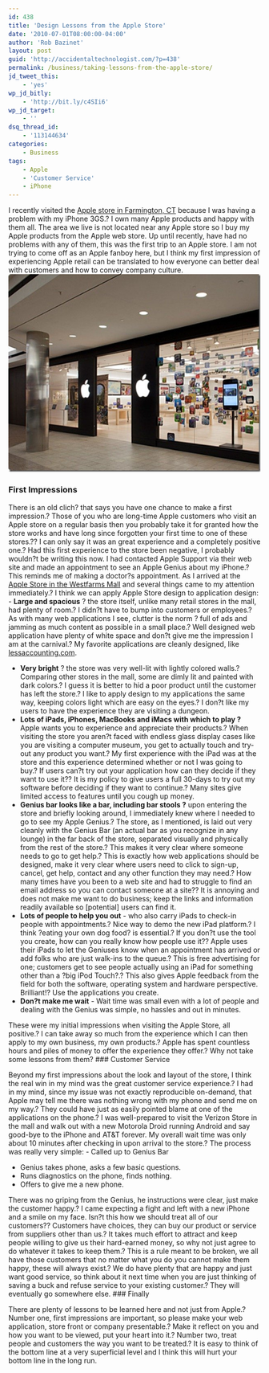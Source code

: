 ```yaml
---
id: 438
title: 'Design Lessons from the Apple Store'
date: '2010-07-01T08:00:00-04:00'
author: 'Rob Bazinet'
layout: post
guid: 'http://accidentaltechnologist.com/?p=438'
permalink: /business/taking-lessons-from-the-apple-store/
jd_tweet_this:
    - 'yes'
wp_jd_bitly:
    - 'http://bit.ly/c4SIi6'
wp_jd_target:
    - ''
dsq_thread_id:
    - '113144634'
categories:
    - Business
tags:
    - Apple
    - 'Customer Service'
    - iPhone
---
```


I recently visited the [Apple store in Farmington, CT](http://www.apple.com/retail/westfarms/) because I was having a problem with my iPhone 3GS.? I own many Apple products and happy with them all. The area we live is not located near any Apple store so I buy my Apple products from the Apple web store. Up until recently, have had no problems with any of them, this was the first trip to an Apple store. I am not trying to come off as an Apple fanboy here, but I think my first impression of experiencing Apple retail can be translated to how everyone can better deal with customers and how to convey company culture. [![photo_westfarms](/assets/img/2010/06/photo_westfarms1.jpg "photo_westfarms")](http://www.apple.com/retail/westfarms/)

### First Impressions

 There is an old clich? that says you have one chance to make a first impression.? Those of you who are long-time Apple customers who visit an Apple store on a regular basis then you probably take it for granted how the store works and have long since forgotten your first time to one of these stores.?? I can only say it was an great experience and a completely positive one.? Had this first experience to the store been negative, I probably wouldn?t be writing this now. I had contacted Apple Support via their web site and made an appointment to see an Apple Genius about my iPhone.? This reminds me of making a doctor?s appointment. As I arrived at the [Apple Store in the Westfarms Mall](http://www.apple.com/retail/westfarms/) and several things came to my attention immediately.? I think we can apply Apple Store design to application design: - **Large and spacious** ? the store itself, unlike many retail stores in the mall, had plenty of room.? I didn?t have to bump into customers or employees.? As with many web applications I see, clutter is the norm ? full of ads and jamming as much content as possible in a small place.? Well designed web application have plenty of white space and don?t give me the impression I am at the carnival.? My favorite applications are cleanly designed, like [lessaccounting.com](http://lessaccounting.com).
- **Very bright** ? the store was very well-lit with lightly colored walls.? Comparing other stores in the mall, some are dimly lit and painted with dark colors.? I guess it is better to hid a poor product until the customer has left the store.? I like to apply design to my applications the same way, keeping colors light which are easy on the eyes.? I don?t like my users to have the experience they are visiting a dungeon.
- **Lots of iPads, iPhones, MacBooks and iMacs with which to play ?** Apple wants you to experience and appreciate their products.? When visiting the store you aren?t faced with endless glass display cases like you are visiting a computer museum, you get to actually touch and try-out any product you want.? My first experience with the iPad was at the store and this experience determined whether or not I was going to buy.? If users can?t try out your application how can they decide if they want to use it?? It is my policy to give users a full 30-days to try out my software before deciding if they want to continue.? Many sites give limited access to features until you cough up money.
- **Genius bar looks like a bar, including bar stools ?** upon entering the store and briefly looking around, I immediately knew where I needed to go to see my Apple Genius.? The store, as I mentioned, is laid out very cleanly with the Genius Bar (an actual bar as you recognize in any lounge) in the far back of the store, separated visually and physically from the rest of the store.? This makes it very clear where someone needs to go to get help.? This is exactly how web applications should be designed, make it very clear where users need to click to sign-up, cancel, get help, contact and any other function they may need.? How many times have you been to a web site and had to struggle to find an email address so you can contact someone at a site?? It is annoying and does not make me want to do business; keep the links and information readily available so \[potential\] users can find it.
- **Lots of people to help you out** - who also carry iPads to check-in people with appointments.? Nice way to demo the new iPad platform.? I think ?eating your own dog food? is essential.? If you don?t use the tool you create, how can you really know how people use it?? Apple uses their iPads to let the Geniuses know when an appointment has arrived or add folks who are just walk-ins to the queue.? This is free advertising for one; customers get to see people actually using an iPad for something other than a ?big iPod Touch?.? This also gives Apple feedback from the field for both the software, operating system and hardware perspective. Brilliant!? Use the applications you create.
- **Don?t make me wait** - Wait time was small even with a lot of people and dealing with the Genius was simple, no hassles and out in minutes.
 
 These were my initial impressions when visiting the Apple Store, all positive.? I can take away so much from the experience which I can then apply to my own business, my own products.? Apple has spent countless hours and piles of money to offer the experience they offer.? Why not take some lessons from them? ### Customer Service

 Beyond my first impressions about the look and layout of the store, I think the real win in my mind was the great customer service experience.? I had in my mind, since my issue was not exactly reproducible on-demand, that Apple may tell me there was nothing wrong with my phone and send me on my way.? They could have just as easily pointed blame at one of the applications on the phone.? I was well-prepared to visit the Verizon Store in the mall and walk out with a new Motorola Droid running Android and say good-bye to the iPhone and AT&amp;T forever. My overall wait time was only about 10 minutes after checking in upon arrival to the store.? The process was really very simple: - Called up to Genius Bar
- Genius takes phone, asks a few basic questions.
- Runs diagnostics on the phone, finds nothing.
- Offers to give me a new phone.
 
 There was no griping from the Genius, he instructions were clear, just make the customer happy.? I came expecting a fight and left with a new iPhone and a smile on my face. Isn?t this how we should treat all of our customers?? Customers have choices, they can buy our product or service from suppliers other than us.? It takes much effort to attract and keep people willing to give us their hard-earned money, so why not just agree to do whatever it takes to keep them.? This is a rule meant to be broken, we all have those customers that no matter what you do you cannot make them happy, these will always exist.? We do have plenty that are happy and just want good service, so think about it next time when you are just thinking of saving a buck and refuse service to your existing customer.? They will eventually go somewhere else. ### Finally

 There are plenty of lessons to be learned here and not just from Apple.? Number one, first impressions are important, so please make your web application, store front or company presentable.? Make it reflect on you and how you want to be viewed, put your heart into it.? Number two, treat people and customers the way you want to be treated.? It is easy to think of the bottom line at a very superficial level and I think this will hurt your bottom line in the long run.